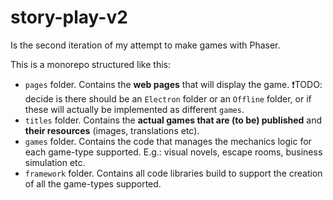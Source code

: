 # story-play-v2
Is the second iteration of my attempt to make games with Phaser.

This is a monorepo structured like this:

* `pages` folder. Contains the **web pages** that will display the game. 
❗TODO: decide is there should be an `Electron` folder or an `Offline` folder, or if these will actually be implemented as different `games`.
* `titles` folder. Contains the **actual games that are (to be) published** and **their resources** (images, translations etc).
* `games` folder. Contains the code that manages the mechanics logic for each game-type supported. E.g.: visual novels, escape rooms, business simulation etc.
* `framework` folder. Contains all code libraries build to support the creation of all the game-types supported.

 